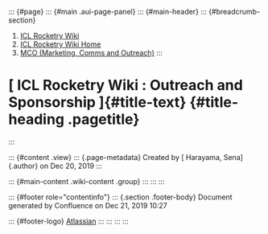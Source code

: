 ::: {#page}
::: {#main .aui-page-panel}
::: {#main-header}
::: {#breadcrumb-section}
1.  [ICL Rocketry Wiki](index.html)
2.  [ICL Rocketry Wiki Home](ICL-Rocketry-Wiki-Home_142270843.html)
3.  [MCO (Marketing, Comms and Outreach)](149336716.html)
:::

[ ICL Rocketry Wiki : Outreach and Sponsorship ]{#title-text} {#title-heading .pagetitle}
=============================================================
:::

::: {#content .view}
::: {.page-metadata}
Created by [ Harayama, Sena]{.author} on Dec 20, 2019
:::

::: {#main-content .wiki-content .group}
:::
:::
:::

::: {#footer role="contentinfo"}
::: {.section .footer-body}
Document generated by Confluence on Dec 21, 2019 10:27

::: {#footer-logo}
[Atlassian](http://www.atlassian.com/)
:::
:::
:::
:::
